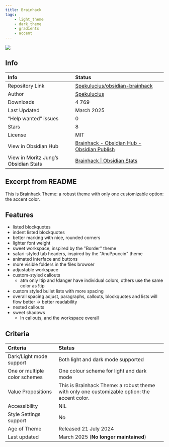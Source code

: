 ```yaml
---
title: Brainhack
tags:
    - light_theme
    - dark_theme
    - gradients
    - accent
---
```


<img src="https://raw.githubusercontent.com/Spekulucius/obsidian-brainhack/refs/heads/main/images/brainhack-theme.png">

## Info
| Info | Status |
| :--- | :--- |
| Repository Link | [Spekulucius/obsidian-brainhack](https://github.com/Spekulucius/obsidian-brainhack) |
| Author | [Spekulucius](https://github.com/Spekulucius) |
| Downloads | 4 769 |
| Last Updated | March 2025 |
| “Help wanted” issues | 0 |
| Stars | 8 |
| License | MIT |
| View in Obsidian Hub | [Brainhack \- Obsidian Hub \- Obsidian Publish](https://publish.obsidian.md/hub/02+-+Community+Expansions/02.05+All+Community+Expansions/Themes/Brainhack) |
| View in Moritz Jung’s Obsidian Stats | [Brainhack \| Obsidian Stats](https://www.moritzjung.dev/obsidian-stats/themes/brainhack/) |

## Excerpt from README
This is Brainhack Theme: a robust theme with only one customizable option: the accent color.

## Features
- listed blockquotes
- indent listed blockquotes
- better marking with nice, rounded corners
- lighter font weight
- sweet workspace, inspired by the "Border" theme
- safari-styled tab headers, inspired by the "AnuPpuccin" theme
- animated interface and buttons
- more visible folders in the files browser
- adjustable workspace
- custom-styled callouts
    - atm only !tip and !danger have individual colors, others use the same color as !tip
- custom styled bullet lists with more spacing
- overall spacing adjust, paragraphs, callouts, blockquotes and lists will flow better → better readability
- nested callouts
- sweet shadows
    - In callouts, and the workspace overall

## Criteria
| Criteria | Status | 
| :--- | :--- | 
| Dark/Light mode support | Both light and dark mode supported | 
| One or multiple color schemes | One colour scheme for light and dark mode | 
| Value Propositions | This is Brainhack Theme: a robust theme with only one customizable option: the accent color.  |
| Accessibility | NIL | 
| Style Settings support | No | 
| Age of Theme | Released 21 July 2024 | 
| Last updated | March 2025 (**No longer maintained**) | 